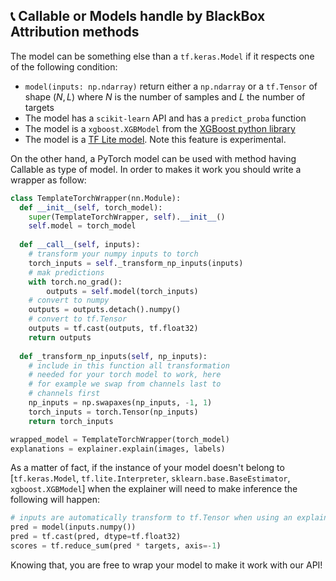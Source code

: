 ## 📞 Callable or Models handle by BlackBox Attribution methods

The model can be something else than a `tf.keras.Model` if it respects one of the following condition:
- `model(inputs: np.ndarray)` return either a `np.ndarray` or a `tf.Tensor` of shape $(N, L)$ where $N$ is the number of samples and $L$ the number of targets
- The model has a `scikit-learn` API and has a `predict_proba` function
- The model is a `xgboost.XGBModel` from the [XGBoost python library](https://xgboost.readthedocs.io/en/latest/python/python_intro.html)
- The model is a [TF Lite model](https://www.tensorflow.org/api_docs/python/tf/lite). Note this feature is experimental.

On the other hand, a PyTorch model can be used with method having Callable as type of model. In order to makes it work you should write a
wrapper as follow:

```python
class TemplateTorchWrapper(nn.Module):
  def __init__(self, torch_model):
    super(TemplateTorchWrapper, self).__init__()
    self.model = torch_model
  
  def __call__(self, inputs):
    # transform your numpy inputs to torch
    torch_inputs = self._transform_np_inputs(inputs)
    # mak predictions
    with torch.no_grad():
        outputs = self.model(torch_inputs)
    # convert to numpy
    outputs = outputs.detach().numpy()
    # convert to tf.Tensor
    outputs = tf.cast(outputs, tf.float32)
    return outputs
  
  def _transform_np_inputs(self, np_inputs):
    # include in this function all transformation
    # needed for your torch model to work, here
    # for example we swap from channels last to
    # channels first
    np_inputs = np.swapaxes(np_inputs, -1, 1)
    torch_inputs = torch.Tensor(np_inputs)
    return torch_inputs

wrapped_model = TemplateTorchWrapper(torch_model)
explanations = explainer.explain(images, labels)
```

As a matter of fact, if the instance of your model doesn't belong to [`tf.keras.Model`, `tf.lite.Interpreter`, `sklearn.base.BaseEstimator`, `xgboost.XGBModel`] when the explainer will need
to make inference the following will happen:

```python
# inputs are automatically transform to tf.Tensor when using an explainer 
pred = model(inputs.numpy())
pred = tf.cast(pred, dtype=tf.float32)
scores = tf.reduce_sum(pred * targets, axis=-1)
```
Knowing that, you are free to wrap your model to make it work with our API!